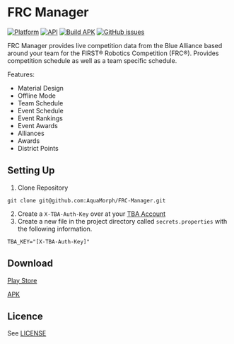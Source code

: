 ﻿# FRC Manager
[![Platform](https://img.shields.io/badge/platform-android-green.svg)](http://developer.android.com/index.html)
[![API](https://img.shields.io/badge/API-19%2B-brightgreen.svg?style=flat)](https://android-arsenal.com/api?level=21)
[![Build APK](https://github.com/AquaMorph/FRC-Manager/actions/workflows/build-apk.yml/badge.svg)](https://github.com/AquaMorph/FRC-Manager/actions/workflows/build-apk.yml)
[![GitHub issues](https://img.shields.io/github/issues/AquaMorph/FRC-Manager.svg)](https://github.com/AquaMorph/FRC-Manager/issues)

FRC Manager provides live competition data from the Blue Alliance based around your team for the FIRST® Robotics Competition (FRC®). Provides competition schedule as well as a team specific schedule.

Features:

 - Material Design
 - Offline Mode
 - Team Schedule
 - Event Schedule
 - Event Rankings
 - Event Awards
 - Alliances
 - Awards
 - District Points

## Setting Up

1. Clone Repository
```
git clone git@github.com:AquaMorph/FRC-Manager.git
```
2. Create a `X-TBA-Auth-Key` over at your [TBA Account](https://www.thebluealliance.com/account)
3. Create a new file in the project directory called `secrets.properties` with the following information. 
```
TBA_KEY="[X-TBA-Auth-Key]"
```

## Download
[Play Store](https://play.google.com/store/apps/details?id=com.aquamorph.frcmanager)

[APK](https://github.com/AquaMorph/FRC-Manager/releases)

## Licence
See [LICENSE](https://github.com/AquaMorph/FRC-Manager/blob/master/LICENSE) 
